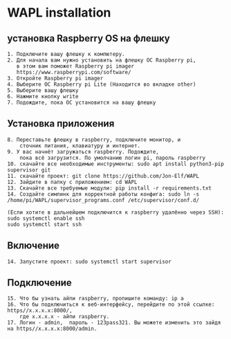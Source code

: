 # WAPL installation

## установка Raspberry OS на флешку
    1. Подключите вашу флешку к компютеру.
    2. Для начала вам нужно установить на флешку ОС Raspberry pi, 
       в этом вам поможет Raspberry pi imager  
       https://www.raspberrypi.com/software/
    3. Откройте Raspberry pi imager
    4. Выберите ОС Raspberry pi Lite (Находится во вкладке other)
    5. Выберите вашу флешку
    6. Нажмите кнопку write
    7. Подождите, пока ОС установится на вашу флешку

    
## Установка приложения
    8. Переставьте флешку в raspberry, подключите монитор, и
        сточник питания, клавиатуру и интернет.
    9. У вас начнёт загружаться raspberry. Подождите, 
        пока всё загрузится. По умолчанию логин pi, пароль raspberry
    10. скачайте все необходимые инструменты: sudo apt install python3-pip supervisor git
    11. скачайте проект: git clone https://github.com/Jon-Elf/WAPL
    12. Зайдите в папку с приложением: cd WAPL
    13. Скачайте все требуемые модули: pip install -r requirements.txt
    14. Создайте симлинк для корректной работы конфига: sudo ln -s /home/pi/WAPL/supervisor_programs.conf /etc/supervisor/conf.d/
    
    (Если хотите в дальнейшем подключится к raspberry удалённо через SSH): 
    sudo systemctl enable ssh
    sudo systemctl start ssh
    
## Включение
    14. Запустите проект: sudo systemctl start supervisor
    
## Подключение
    15. Что бы узнать айпи raspberry, пропишите команду: ip a
    16. Что бы подключиться к веб-интерфейсу, перейдите по этой ссылке: https//x.x.x.x:8000/, 
        где x.x.x.x - айпи raspberry. 
    17. Логин - admin,  пароль - 123pass321. Вы можете изменить это зайдя на https//x.x.x.x:8000/admin.
        
